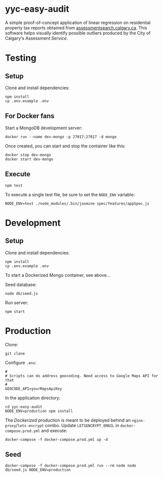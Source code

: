 yyc-easy-audit
==============

A simple proof-of-concept application of linear regression on residential property tax reports obtained from [assessmentsearch.calgary.ca](https://assessmentsearch.calgary.ca). This software helps visually identify possible outliers produced by the City of Calgary's Assessment _Service_.

# Testing

## Setup

Clone and install dependencies:

```
npm install
cp .env.example .env
```

## For Docker fans

Start a MongoDB development server:

```
docker run --name dev-mongo -p 27017:27017 -d mongo
```

Once created, you can start and stop the container like this:

```
docker stop dev-mongo
docker start dev-mongo
```

## Execute

```
npm test
```

To execute a single test file, be sure to set the `NODE_ENV` variable:

```
NODE_ENV=test ./node_modules/.bin/jasmine spec/features/appSpec.js
```

# Development

## Setup

Clone and install dependencies:

```
npm install
cp .env.example .env
```

To start a Dockerized Mongo container, see above...

Seed database:

```
node db/seed.js
```

Run server:

```
npm start
```

# Production

Clone:

```
git clone 
```

Configure `.env`:

```
#
# Scripts can do address geocoding. Need access to Google Maps API for that
#
GEOCODE_API=yourMapsApiKey
```

In the application directory:

```
cd yyc-easy-audit
NODE_ENV=production npm install
```

The _Dockerized_ production is meant to be deployed behind an `nginx-proxy`/`lets-encrypt` combo. Update `LETSENCRYPT_EMAIL` in `docker-compose.prod.yml` and execute:

```
docker-compose -f docker-compose.prod.yml up -d
```

## Seed

```
docker-compose -f docker-compose.prod.yml run --rm node node db/seed.js NODE_ENV=production
```


